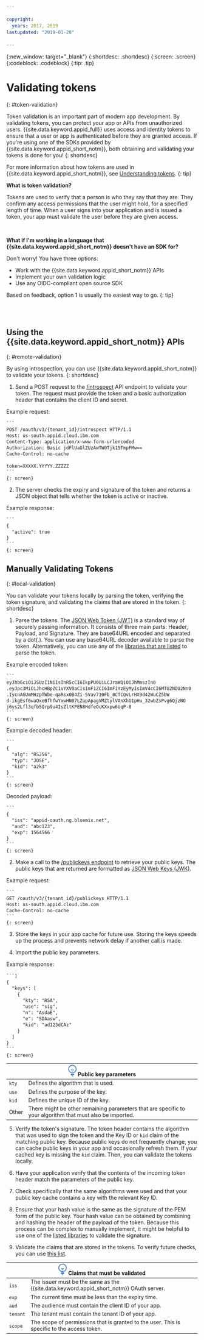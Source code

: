 ```yaml
---

copyright:
  years: 2017, 2019
lastupdated: "2019-01-28"

---
```


{:new_window: target="_blank"}
{:shortdesc: .shortdesc}
{:screen: .screen}
{:codeblock: .codeblock}
{:tip: .tip}


# Validating tokens
{: #token-validation}

Token validation is an important part of modern app development. By validating tokens, you can protect your app or APIs from unauthorized users. {{site.data.keyword.appid_full}} uses access and identity tokens to ensure that a user or app is authenticated before they are granted access. If you're using one of the SDKs provided by {{site.data.keyword.appid_short_notm}}, both obtaining and validating your tokens is done for you!
{: shortdesc}

For more information about how tokens are used in {{site.data.keyword.appid_short_notm}}, see [Understanding tokens](/docs/services/appid/authorization.html#tokens).
{: tip}

**What is token validation?**

Tokens are used to verify that a person is who they say that they are. They confirm any access permissions that the user might hold, for a specified length of time. When a user signs into your application and is issued a token, your app must validate the user before they are given access.

</br>

**What if I'm working in a language that {{site.data.keyword.appid_short_notm}} doesn't have an SDK for?**

Don't worry! You have three options:

* Work with the {{site.data.keyword.appid_short_notm}} APIs
* Implement your own validation logic
* Use any OIDC-compliant open source SDK

Based on feedback, option 1 is usually the easiest way to go.
{: tip}

</br>
</br>

## Using the {{site.data.keyword.appid_short_notm}} APIs
{: #remote-validation}

By using introspection, you can use {{site.data.keyword.appid_short_notm}} to validate your tokens.
{: shortdesc}

1. Send a POST request to the [/introspect](https://us-south.appid.cloud.ibm.com/swagger-ui/#!/Authorization_Server_V3/introspect) API endpoint to validate your token. The request must provide the token and a basic authorization header that contains the client ID and secret.

  Example request:

    ```
    POST /oauth/v3/{tenant_id}/introspect HTTP/1.1
    Host: us-south.appid.cloud.ibm.com
    Content-Type: application/x-www-form-urlencoded
    Authorization: Basic jdFlUaGlZUzAwTW0Tjk15TmpFMw==
    Cache-Control: no-cache

    token=XXXXX.YYYYY.ZZZZZ
    ```
    {: screen}

2. The server checks the expiry and signature of the token and returns a JSON object that tells whether the token is active or inactive.

  Example response:

    ```
    {
      "active": true
    }
    ```
    {: screen}


## Manually Validating Tokens
{: #local-validation}

You can validate your tokens locally by parsing the token, verifying the token signature, and validating the claims that are stored in the token.
{: shortdesc}


1. Parse the tokens. The [JSON Web Token (JWT)](https://tools.ietf.org/html/rfc7519) is a standard way of securely passing information. It consists of three main parts: Header, Payload, and Signature. They are base64URL encoded and separated by a dot(.). You can use any base64URL decoder available to parse the token. Alternatively, you can use any of the [libraries that are listed](https://jwt.io/#libraries-io) to parse the token.

  Example encoded token:

    ```
    eyJhbGciOiJSUzI1NiIsInR5cCI6IkpPU0UiLCJraWQiOiJhMmszIn0
    .eyJpc3MiOiJhcHBpZC1vYXV0aCIsImF1ZCI6ImFiYzEyMyIsImV4cCI6MTU2NDU2Nn0
    .IycnAGUmMHzpTWbe-qaRsx0B4Zi-SVav710Fb_8CTCQvLrHX9d42WuCZ5bW
    d-ikgEsf6waQxeBfhfwYxwHN87LZupApagVMZtylVAnXhG1pHu_32wbZsPvg6QjzNO
    j6ys2Lfl3qfb5Qrp9u4IsZltKPEN8HdfeOcKXxpw6UqP-8
    ```
    {: screen}

  Example decoded header:

    ```
    {
      "alg": "RS256",
      "typ": "JOSE",
      "kid": "a2k3"
    }
    ```
    {: screen}

  Decoded payload:

    ```
    {
      "iss": "appid-oauth.ng.bluemix.net",
      "aud": "abc123",
      "exp": 1564566
    }
    ```
    {: screen}

2. Make a call to the [/publickeys endpoint](https://us-south.appid.cloud.ibm.com/swagger-ui/#!/Authorization_Server_V3/publicKeys) to retrieve your public keys. The public keys that are returned are formatted as [JSON Web Keys (JWK)](https://tools.ietf.org/html/rfc7517).

  Example request:

    ```
    GET /oauth/v3/{tenant_id}/publickeys HTTP/1.1
    Host: us-south.appid.cloud.ibm.com
    Cache-Control: no-cache
    ```
    {: screen}

3. Store the keys in your app cache for future use. Storing the keys speeds up the process and prevents network delay if another call is made.

4. Import the public key parameters.

  Example response:

    ```]
    {
      "keys": [
        {
          "kty": "RSA",
          "use": "sig",
          "n": "AsdaE",
          "e": "SDAasw",
          "kid": "ad123dCAz"
        }
      ]
    }
    ```
    {: screen}

  <table>
    <thead>
      <th colspan=2><img src="images/idea.png" alt="More information icon"/> Public key parameters </th>
    </thead>
    <tbody>
      <tr>
        <td><code>kty</code></td>
        <td>Defines the algorithm that is used.</td>
      </tr>
      <tr>
        <td><code>use</code></td>
        <td>Defines the purpose of the key.</td>
      </tr>
      <tr>
        <td><code>kid</code></td>
        <td>Defines the unique ID of the key.</td>
      </tr>
      <tr>
        <td>Other</td>
        <td>There might be other remaining parameters that are specific to your algorithm that must also be imported.</td>
      </tr>
    </tbody>
  </table>

5. Verify the token's signature. The token header contains the algorithm that was used to sign the token and the Key ID or `kid` claim of the matching public key. Because public keys do not frequently change, you can cache public keys in your app and occasionally refresh them. If your cached key is missing the `kid` claim. Then, you can validate the tokens locally.

  1. Have your application verify that the contents of the incoming token header match the parameters of the public key.
  2. Check specifically that the same algorithms were used and that your public key cache contains a key with the relevant Key ID.
  3. Ensure that your hash value is the same as the signature of the PEM form of the public key. Your hash value can be obtained by combining and hashing the header of the payload of the token. Because this process can be complex to manually implement, it might be helpful to use one of the [listed libraries](https://jwt.io/) to validate the signature.

6. Validate the claims that are stored in the tokens. To verify future checks, you can use [this list](http://openid.net/specs/openid-connect-core-1_0.html#IDTokenValidation).
  <table>
    <thead>
      <th colspan=2><img src="images/idea.png" alt="More information icon"/> Claims that must be validated </th>
    </thead>
    <tbody>
      <tr>
        <td><code>iss</code></td>
        <td>The issuer must be the same as the {{site.data.keyword.appid_short_notm}} OAuth server.</td>
      </tr>
      <tr>
        <td><code>exp</code></td>
        <td>The current time must be less than the expiry time.</td>
      </tr>
      <tr>
        <td><code>aud</code></td>
        <td>The audience must contain the client ID of your app.</td>
      </tr>
      <tr>
        <td><code>tenant</code></td>
        <td>The tenant must contain the tenant ID of your app.</td>
      </tr>
      <tr>
        <td><code>scope</code></td>
        <td>The scope of permissions that is granted to the user. This is specific to the access token.</td>
      </tr>
    </tbody>
  </table>

</br>
</br>
